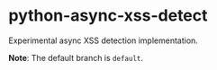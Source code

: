 # python-async-xss-detect
Experimental async XSS detection implementation.

**Note**: The default branch is `default`.
